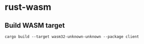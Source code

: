 # rust-wasm

## Build WASM target
```shell
cargo build --target wasm32-unknown-unknown --package client
```
